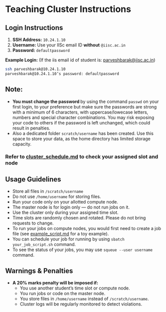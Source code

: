 # Teaching Cluster Instructions

## Login Instructions
1. **SSH Address:** `10.24.1.10`
2. **Username:** Use your IISc email ID **without** `@iisc.ac.in`
3. **Password:** `defaultpassword`

**Example Login:** 
(If the iis email id of student is: parveshbarak@iisc.ac.in)
```bash
ssh parveshbarak@10.24.1.10
parveshbarak@10.24.1.10’s password: defaultpassword
```

## Note:
- <b>You must change the password  </b> by using the command `passwd` on your first login, to your preference but make sure the passwords are strong with a minimum of 6 characters, with uppercase/lowecase letters, numbers and special character combinations. You may risk exposing your code to others if the password is left unchanged, which could result in penalties.
- Also a dedicated folder `scratch/username` has been created. Use this space to store your data, as the home directory has limited storage capacity.

### Refer to [cluster_schedule.md](cluster_schedule.md) to check your assigned slot and node

## Usage Guidelines
- Store all files in `/scratch/username`
- Do not use `/home/username` for storing files.
- Run your code only on your allotted compute node.
- The master node is for login only — do not run jobs on it.
- Use the cluster only during your assigned time slot.
- Time slots are randomly chosen and rotated. Please do not bring requests to change.
- To run your jobs on compute nodes, you would first need to create a job file (see [example_script.md](example_script.sh) for a toy example).
- You can schedule your job for running by using `sbatch your_job_script.sh` command.
- To see the status of your jobs, you may use `squeue --user username` command.

## Warnings & Penalties
- **A 20% marks penalty will be imposed if:**
    - You use another student’s time slot or compute node.
    - You run jobs or code on the master node.
    - You store files in `/home/username` instead of `/scratch/username`.
    - Cluster logs will be regularly monitored to detect violations.
